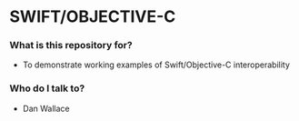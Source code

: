 # SWIFT/OBJECTIVE-C #


### What is this repository for? ###

* To demonstrate working examples of Swift/Objective-C interoperability


### Who do I talk to? ###

* Dan Wallace